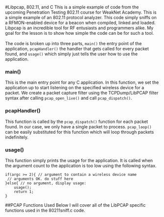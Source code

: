 #Libpcap, 802.11, and C
This is a simple example of code from the upcoming Penetration Testing 802.11 course for WeakNet Academy. This is a simple example of an 802.11 protocol analyzer. This code simply sniffs on a RFMON-enabled device for a beacon when compiled, linked and loaded. Libpcap is an incredible tool for RF entusiasts and programmers alike. My goal for the lesson is to show how simple the code can be for such a tool. <br /><br />
The code is broken up into three parts, ```main()``` the entry point of the application, ```pcapHandler()``` the handler that gets called for every packet found, and ```usage()``` which simply just tells the user how to use the application.
### main()
This is the main entry point for any C application. In this function, we set the application up to start listening on the specified wireless device for a packet. We create a packet capture filter using the TCPDump/LibPCAP filter syntax after calling ```pcap_open_live()``` and call ```pcap_dispatch()```.  
### pcapHandler()
This function is called by the ```pcap_dispatch()``` function for each packet found. In our case, we only have a single packet to process. ```pcap_loop()``` can be easily substituted for this function which will loop through packets indefinitely.
### usage()
This function simply prints the usage for the application. It is called when the argument count to the application is too low using the following syntax.
```
if(argc >= 2){ // argument to contain a wireless device name
 // arguments OK. do stuff here
}else{ // no argument, display usage:
	usage();
	return 1;
}
```
##PCAP Functions Used
Below I will cover all of the LibPCAP specific functions used in the 80211sniff.c code.
### pcap_open_live()
This function opens the device for capturing packets. We use it as, ```handle = pcap_open_live(dev, BUFSIZ, 0, 3000, erbuf);``` which has 5 arguments. This function is for creating a handle which we creatively just name ```pcap_t *handle```. ```handle``` will be NULL if an error has occurred while trying to listen on the device. The error will be stored in memory and pointed to by the the ```erbuf``` string pointer. This is why we check for an error and print it if so like so, ```if(handle==NULL){ printf("ERROR: %s\n",erbuf); exit(1); } // was the device ready/readable?```

* dev - The wireless device.</li>
* BUFSIZ - size of buffer or snap length of the handle.</li>
* 0 - Boolean - promiscous mode or not.</li>
* 3000 - timeout for reading data in milliseconds.</li>
* erbuf - a place to store any error that arises from trying to run the ```pcap_open_live()``` function.</li>

### pcap_datalink()
This function returns an integer when passed the handle, whic is it's only argument. In our code, we use it as ```printf("Type: %d\n",pcap_datalink(handle));``` What is printed is the link-layer header type for the packet received. In our case, 127 is the link-layer header type, which refers to the 802.11 IEEE RadioTap header: ```LINKTYPE_IEEE802_11_RADIOTAP	127	DLT_IEEE802_11_RADIO```. Uncomment the call to ```printf()``` to verify before compiling the code.
### pcap_compile()/pcap_setfilter()
The ```pcap_compile()``` function is used for creating a Berkley Filter Program, BFP, TCPDump filter. We use simple strings with specific syntax to filter out only the packet types that we want. In our case, we want a 802.11 Beacon packet. These packets are 802.11 management frames with a subtype value of 8, which in little endian format is represented as the byte: ```80```. The string that we use to get the beacon is ```type mgt subtype beacon``` and is defined to the pointer ```char *filter``` as ```char *filter = "type mgt subtype beacon"; // beacon frame WLAN```. Using BPF is much more efficient that simply checking the values of the packet for type and subtype and should be used. For more information on TCPDump filters, check out the references section below. The arguments to ```pcap_compile()``` are as follows,
* handle - the opened handle to the PCAP session created by ```pcap_open_live()```.
* bpf program - a dereferenced pointer to a struct of the type bpf_program as we created with ```struct bpf_program fp; ```.
* filter - our string object, ```filter``` that contains the BPF filter syntax as described above.
* 0 - Boolena for optimization
* netp - an object of type ```bpf_u_int32``` which is the netmask of the device. In our case, we don't have a netmask since our device is in RFMON mode.
This sub routine will return a -1 if it fails, thus we have a test as ```if(pcap_compile(handle,&fp,filter,0,netp)==-1) // -1 means failed``` which will exit the application by calling ```exit(1)``` if true.

### pcap_open_dead()/pcap_dump_open()/pcap_dump()/pcap_close()
These functions are for writing our captured packet to a file. The first, ```open_pcap_dead()``` opens a faux handle to a ```pcap_t``` session for writing. This does not open a file on disk, but a fake capture session. We pass to this function two arguments,
* DLT_IEEE802_11_RADIO - data link-type constant as defined by ```/usr/include/pcap/bpf.h``` as ```#define DLT_IEEE802_11_RADIO 127  802.11 plus radiotap radio header```
* BUFSIZ - snap length constant as defined by ```/usr/include/stdio.h``` as ```#define BUFSIZ _IO_BUFSIZ```.

The second, ```pcap_dump_open()``` opens the actual file on disk to write the packet to that is "captured" by the faux handle created by ```pcap_open_dead()```. In our code we call it with 2 arguments,
* fileHandle - the ```pcap_t``` handle open to open the PCAP session.
* outputFileName - the string of bytes that defines our file name on disk, in our case ```./output.cap```. This can be offloaded to an argument in ```argv[]```, but please remember to add it to the ```usage()``` subroutine.<br />

The third subroutine, ```pcap_dump()```, writes the packet ot the file that is opened by ```pcap_dump_open()```. It takes three arguments, 
* (u_char *) outputFile - the ```pcap_dump_t``` object.
* header - the ```const struct pcap_pkthdr``` object that we defined at the interface to ```pcapHandler()``` and is passed by ```pcap_dispatch()```.
* packet - the ```const u_char *packet``` passed to the ```pcapHandler()``` function and is also passed by the ```pcap_dispatch()``` function.

Finally, our last function is the ```pcap_close()``` fucntion which simply closes the file descriptor argument, ```fileHandle```. Without closing the file descriptor we could have corrupted data left in the ```./output.cap``` file after our capture session.
#Example Output
Below is a simple output taken from my VMWare station with Weakerthan Linux 7 and an ALFA 802.11 USB WiFi adapter.<br />
```
root@wt7-dev:~/Programming/c/802Sniff# ./802sniff 
Usage: ./80211sniff deviceName
root@wt7-dev:~/Programming/c/802Sniff# ./802sniff wrong-device
ERROR: wrong-device: SIOCETHTOOL(ETHTOOL_GET_TS_INFO) ioctl failed: No such device
root@wt7-dev:~/Programming/c/802Sniff# gcc 802sniff.c -lpcap -o 802sniff -ggdb
root@wt7-dev:~/Programming/c/802Sniff# ./802sniff wlan0mon
RSSI: -39 dBm
AP Frequency: 2457Mhz
ESSID length: 16 bytes.
ESSID string: Dell M900HD 55fa
BSSID string: 24:FD:52:78:55:FA
root@wt7-dev:~/Programming/c/802Sniff# 
```
##Tagged Parameters
Tagged parameters are a way of efficiently transmitting data that is of variable length. For instance, the ESSID, or AP name, e.g. "Linksys" or "Free open WiFi", is something that is of variable length. To transmit this data, a tagged parameter can be used. These tagged parameters on my machine (Weakerthan Linux 7) start at the offset of 62 bytes. The tagged parameters are not delimited in any way, so finding the length of the tag is important. They begin with a "tag type" byte, which specifies the type of tag e.g. "RSN information" or "SSID Parameter" and the second byte is the length (in bytes). Consider the example snippet below from the Tagged parameters segment of an 802.11 packet.
```
30 14 01 00 00 0f ac 04 01 00 00 0f ac 04 01 00
00 0f ac 01 28 00
```
Remember that each byte is simply a number ranging from 00 to ff. To make sens of the numbers, we need to figure out what kind of tag-type we are working with. The first byte in the snippet above, which is the tag-type, 30 is hexadecimal for 48, which is for "RSN Information". The second byte, 14 is hexadecimal for 20, which means the data length of the tagged parameter is 20 bytes. The entire tag itself is 22 bytes, but the first 2 bytes are for type and length.
<br /><br />
So to do anything with tagged paremeters, we simply need to programmatically walk through the bytes of the tagged paramters segment of the packet, get the type and length of the parameter for each tag before processing/handling them. Without tagged parameters, we would need to send packets with lots of unnecessary padding. Consider the fact that an ESSID can be 32 characters in length. If the ESSID were set to a 9 character string, that would require sending 32 - 9 = 23 padding characters! This is one reason why tagged parameters are more efficient when transmitting data.

##References
TCPDump: http://www.tcpdump.org/pcap.html<br />
TCPDump Link-Layer Header Info: http://www.tcpdump.org/linktypes.html<br />
Berkley Filter Program, TCPDump filters: http://biot.com/capstats/bpf.html<br />
RadioTap: http://www.radiotap.org/<br />
Weakerthan Linux 7: http://www.weaknetlabs.com/p/weakerthan-linux-6.html
